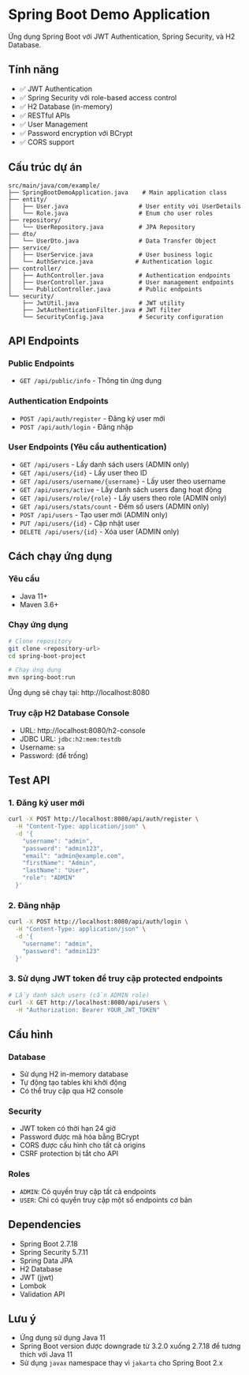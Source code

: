 # Spring Boot Demo Application

Ứng dụng Spring Boot với JWT Authentication, Spring Security, và H2 Database.

## Tính năng

- ✅ JWT Authentication
- ✅ Spring Security với role-based access control
- ✅ H2 Database (in-memory)
- ✅ RESTful APIs
- ✅ User Management
- ✅ Password encryption với BCrypt
- ✅ CORS support

## Cấu trúc dự án

```
src/main/java/com/example/
├── SpringBootDemoApplication.java    # Main application class
├── entity/
│   ├── User.java                    # User entity với UserDetails
│   └── Role.java                    # Enum cho user roles
├── repository/
│   └── UserRepository.java          # JPA Repository
├── dto/
│   └── UserDto.java                 # Data Transfer Object
├── service/
│   ├── UserService.java             # User business logic
│   └── AuthService.java            # Authentication logic
├── controller/
│   ├── AuthController.java          # Authentication endpoints
│   ├── UserController.java          # User management endpoints
│   └── PublicController.java        # Public endpoints
└── security/
    ├── JwtUtil.java                 # JWT utility
    ├── JwtAuthenticationFilter.java # JWT filter
    └── SecurityConfig.java          # Security configuration
```

## API Endpoints

### Public Endpoints
- `GET /api/public/info` - Thông tin ứng dụng

### Authentication Endpoints
- `POST /api/auth/register` - Đăng ký user mới
- `POST /api/auth/login` - Đăng nhập

### User Endpoints (Yêu cầu authentication)
- `GET /api/users` - Lấy danh sách users (ADMIN only)
- `GET /api/users/{id}` - Lấy user theo ID
- `GET /api/users/username/{username}` - Lấy user theo username
- `GET /api/users/active` - Lấy danh sách users đang hoạt động
- `GET /api/users/role/{role}` - Lấy users theo role (ADMIN only)
- `GET /api/users/stats/count` - Đếm số users (ADMIN only)
- `POST /api/users` - Tạo user mới (ADMIN only)
- `PUT /api/users/{id}` - Cập nhật user
- `DELETE /api/users/{id}` - Xóa user (ADMIN only)

## Cách chạy ứng dụng

### Yêu cầu
- Java 11+
- Maven 3.6+

### Chạy ứng dụng
```bash
# Clone repository
git clone <repository-url>
cd spring-boot-project

# Chạy ứng dụng
mvn spring-boot:run
```

Ứng dụng sẽ chạy tại: http://localhost:8080

### Truy cập H2 Database Console
- URL: http://localhost:8080/h2-console
- JDBC URL: `jdbc:h2:mem:testdb`
- Username: `sa`
- Password: (để trống)

## Test API

### 1. Đăng ký user mới
```bash
curl -X POST http://localhost:8080/api/auth/register \
  -H "Content-Type: application/json" \
  -d '{
    "username": "admin",
    "password": "admin123",
    "email": "admin@example.com",
    "firstName": "Admin",
    "lastName": "User",
    "role": "ADMIN"
  }'
```

### 2. Đăng nhập
```bash
curl -X POST http://localhost:8080/api/auth/login \
  -H "Content-Type: application/json" \
  -d '{
    "username": "admin",
    "password": "admin123"
  }'
```

### 3. Sử dụng JWT token để truy cập protected endpoints
```bash
# Lấy danh sách users (cần ADMIN role)
curl -X GET http://localhost:8080/api/users \
  -H "Authorization: Bearer YOUR_JWT_TOKEN"
```

## Cấu hình

### Database
- Sử dụng H2 in-memory database
- Tự động tạo tables khi khởi động
- Có thể truy cập qua H2 console

### Security
- JWT token có thời hạn 24 giờ
- Password được mã hóa bằng BCrypt
- CORS được cấu hình cho tất cả origins
- CSRF protection bị tắt cho API

### Roles
- `ADMIN`: Có quyền truy cập tất cả endpoints
- `USER`: Chỉ có quyền truy cập một số endpoints cơ bản

## Dependencies

- Spring Boot 2.7.18
- Spring Security 5.7.11
- Spring Data JPA
- H2 Database
- JWT (jjwt)
- Lombok
- Validation API

## Lưu ý

- Ứng dụng sử dụng Java 11
- Spring Boot version được downgrade từ 3.2.0 xuống 2.7.18 để tương thích với Java 11
- Sử dụng `javax` namespace thay vì `jakarta` cho Spring Boot 2.x